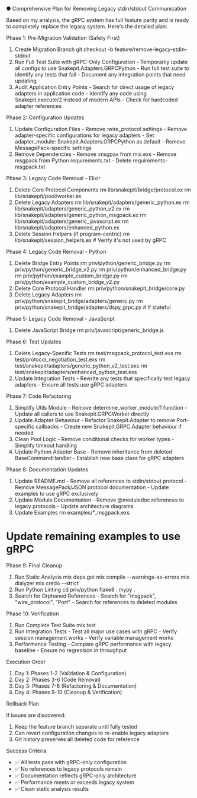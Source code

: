 ● Comprehensive Plan for Removing Legacy stdin/stdout Communication

  Based on my analysis, the gRPC system has full feature parity and is ready to completely replace the legacy system. Here's the detailed plan:

  Phase 1: Pre-Migration Validation (Safety First)

  1. Create Migration Branch
  git checkout -b feature/remove-legacy-stdin-stdout
  2. Run Full Test Suite with gRPC-Only Configuration
    - Temporarily update all configs to use Snakepit.Adapters.GRPCPython
    - Run full test suite to identify any tests that fail
    - Document any integration points that need updating
  3. Audit Application Entry Points
    - Search for direct usage of legacy adapters in application code
    - Identify any code using Snakepit.execute/2 instead of modern APIs
    - Check for hardcoded adapter references

  Phase 2: Configuration Updates

  1. Update Configuration Files
    - Remove :wire_protocol settings
    - Remove adapter-specific configurations for legacy adapters
    - Set adapter_module: Snakepit.Adapters.GRPCPython as default
    - Remove MessagePack-specific settings
  2. Remove Dependencies
    - Remove :msgpax from mix.exs
    - Remove msgpack from Python requirements.txt
    - Delete requirements-msgpack.txt

  Phase 3: Legacy Code Removal - Elixir

  1. Delete Core Protocol Components
  rm lib/snakepit/bridge/protocol.ex
  rm lib/snakepit/pool/worker.ex
  2. Delete Legacy Adapters
  rm lib/snakepit/adapters/generic_python.ex
  rm lib/snakepit/adapters/generic_python_v2.ex
  rm lib/snakepit/adapters/generic_python_msgpack.ex
  rm lib/snakepit/adapters/generic_javascript.ex
  rm lib/snakepit/adapters/enhanced_python.ex
  3. Delete Session Helpers (if program-centric)
  rm lib/snakepit/session_helpers.ex  # Verify it's not used by gRPC

  Phase 4: Legacy Code Removal - Python

  1. Delete Bridge Entry Points
  rm priv/python/generic_bridge.py
  rm priv/python/generic_bridge_v2.py
  rm priv/python/enhanced_bridge.py
  rm priv/python/example_custom_bridge.py
  rm priv/python/example_custom_bridge_v2.py
  2. Delete Core Protocol Handler
  rm priv/python/snakepit_bridge/core.py
  3. Delete Legacy Adapters
  rm priv/python/snakepit_bridge/adapters/generic.py
  rm priv/python/snakepit_bridge/adapters/dspy_grpc.py  # If stateful

  Phase 5: Legacy Code Removal - JavaScript

  1. Delete JavaScript Bridge
  rm priv/javascript/generic_bridge.js

  Phase 6: Test Updates

  1. Delete Legacy-Specific Tests
  rm test/msgpack_protocol_test.exs
  rm test/protocol_negotiation_test.exs
  rm test/snakepit/adapters/generic_python_v2_test.exs
  rm test/snakepit/adapters/enhanced_python_test.exs
  2. Update Integration Tests
    - Rewrite any tests that specifically test legacy adapters
    - Ensure all tests use gRPC adapters

  Phase 7: Code Refactoring

  1. Simplify Utils Module
    - Remove determine_worker_module/1 function
    - Update all callers to use Snakepit.GRPCWorker directly
  2. Update Adapter Behaviour
    - Refactor Snakepit.Adapter to remove Port-specific callbacks
    - Create new Snakepit.GRPC.Adapter behaviour if needed
  3. Clean Pool Logic
    - Remove conditional checks for worker types
    - Simplify timeout handling
  4. Update Python Adapter Base
    - Remove inheritance from deleted BaseCommandHandler
    - Establish new base class for gRPC adapters

  Phase 8: Documentation Updates

  1. Update README.md
    - Remove all references to stdin/stdout protocol
    - Remove MessagePack/JSON protocol documentation
    - Update examples to use gRPC exclusively
  2. Update Module Documentation
    - Remove @moduledoc references to legacy protocols
    - Update architecture diagrams
  3. Update Examples
  rm examples/*_msgpack.exs
  # Update remaining examples to use gRPC

  Phase 9: Final Cleanup

  1. Run Static Analysis
  mix deps.get
  mix compile --warnings-as-errors
  mix dialyzer
  mix credo --strict
  2. Run Python Linting
  cd priv/python
  flake8 .
  mypy .
  3. Search for Orphaned References
    - Search for "msgpack", "wire_protocol", "Port"
    - Search for references to deleted modules

  Phase 10: Verification

  1. Run Complete Test Suite
  mix test
  2. Run Integration Tests
    - Test all major use cases with gRPC
    - Verify session management works
    - Verify variable management works
  3. Performance Testing
    - Compare gRPC performance with legacy baseline
    - Ensure no regression in throughput

  Execution Order

  1. Day 1: Phases 1-2 (Validation & Configuration)
  2. Day 2: Phases 3-6 (Code Removal)
  3. Day 3: Phases 7-8 (Refactoring & Documentation)
  4. Day 4: Phases 9-10 (Cleanup & Verification)

  Rollback Plan

  If issues are discovered:
  1. Keep the feature branch separate until fully tested
  2. Can revert configuration changes to re-enable legacy adapters
  3. Git history preserves all deleted code for reference

  Success Criteria

  - ✅ All tests pass with gRPC-only configuration
  - ✅ No references to legacy protocols remain
  - ✅ Documentation reflects gRPC-only architecture
  - ✅ Performance meets or exceeds legacy system
  - ✅ Clean static analysis results

